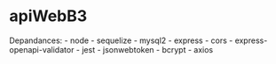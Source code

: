 # apiWebB3

Depandances:
    - node
    - sequelize
    - mysql2
    - express
    - cors
    - express-openapi-validator
    - jest
    - jsonwebtoken
    - bcrypt
    - axios